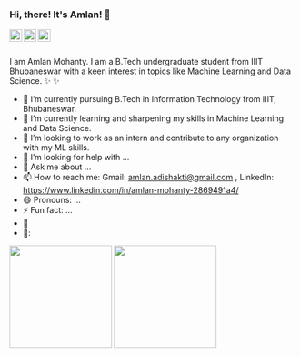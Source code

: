 ### Hi, there! It's Amlan! 👋

<a href="https://www.linkedin.com/in/amlan-mohanty-2869491a4/">
  <img align="left" alt="amlanmohantty1's LinkdeIn" width="22px" src="https://cdn.jsdelivr.net/npm/simple-icons@v3/icons/linkedin.svg" />
</a>
<a href="mailto:amlan.adishakti@gmail.com">
  <img align="left" alt="kahanikaar's Gmail" width="22px" src="https://cdn.jsdelivr.net/npm/simple-icons@v3/icons/gmail.svg" />
</a>
<a href="https://www.kaggle.com/amlanmohanty1">
  <img align="left" alt="Kaggle" width="22px" src="https://cdn.jsdelivr.net/npm/simple-icons@3.1.0/icons/kaggle.svg" />
</a>

<br />
<br />


I am Amlan Mohanty. I am a B.Tech undergraduate student from IIIT Bhubaneswar with a keen interest in topics like Machine Learning and Data Science.
 ✨  ✨ 

- 🔭 I’m currently pursuing B.Tech in Information Technology from IIIT, Bhubaneswar.
- 🌱 I’m currently learning and sharpening my skills in Machine Learning and Data Science.
- 👯 I’m looking to work as an intern and contribute to any organization with my ML skills.
- 🤔 I’m looking for help with ...
- 💬 Ask me about ...
- 📫 How to reach me: Gmail: amlan.adishakti@gmail.com , LinkedIn: https://www.linkedin.com/in/amlan-mohanty-2869491a4/
- 😄 Pronouns: ...
- ⚡ Fun fact: ...
- 💼
- 📝: 

<img height="180em" src="https://github-readme-stats-eight-theta.vercel.app/api?username=amlanmohanty1&show_icons=true&include_all_commits=true&count_private=true&theme=radical"/> <img height="180em" src="https://github-readme-stats-eight-theta.vercel.app/api/top-langs/?username=amlanmohanty1&layout=compact&langs_count=8&count_private=true&theme=radical"/>
